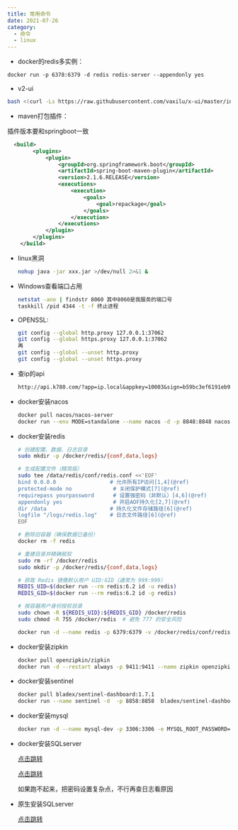 ```yaml
---
title: 常用命令
date: 2021-07-26
category:
  - 命令
  - linux
---
```




* docker的redis多实例：

```dockerfile
docker run -p 6378:6379 -d redis redis-server --appendonly yes
```

* v2-ui

```bash
bash <(curl -Ls https://raw.githubusercontent.com/vaxilu/x-ui/master/install.sh)
```

* maven打包插件：

插件版本要和springboot一致

```xml
  <build>
        <plugins>
            <plugin>
                <groupId>org.springframework.boot</groupId>
                <artifactId>spring-boot-maven-plugin</artifactId>
                <version>2.1.6.RELEASE</version>
                <executions>
                    <execution>
                        <goals>
                            <goal>repackage</goal>
                        </goals>
                    </execution>
                </executions>
            </plugin>
        </plugins>
    </build>
```

* linux黑洞

  ```bash
  nohup java -jar xxx.jar >/dev/null 2>&1 &
  ```

* Windows查看端口占用

  ```bash
  netstat -ano | findstr 8060 其中8060是我服务的端口号
  taskkill /pid 4344 -t -f 终止进程
  ```

* OPENSSL:

  ```bash
  git config --global http.proxy 127.0.0.1:37062
  git config --global https.proxy 127.0.0.1:37062
  再
  git config --global --unset http.proxy
  git config --global --unset https.proxy
  ```

* 查ip的api

  ```txt
  http://api.k780.com/?app=ip.local&appkey=10003&sign=b59bc3ef6191eb9f747dd4e83c99f2a4&format=json
  ```

* docker安装nacos

  ```bash
  docker pull nacos/nacos-server
  docker run --env MODE=standalone --name nacos -d -p 8848:8848 nacos/nacos-server
  ```

* docker安装redis

  ```bash
  # 创建配置、数据、日志目录
  sudo mkdir -p /docker/redis/{conf,data,logs}
  
  # 生成配置文件（精简版）
  sudo tee /data/redis/conf/redis.conf <<'EOF'
  bind 0.0.0.0                 # 允许所有IP访问[1,4](@ref)
  protected-mode no             # 关闭保护模式[7](@ref)
  requirepass yourpassword      # 设置强密码（非默认）[4,6](@ref)
  appendonly yes                # 开启AOF持久化[2,7](@ref)
  dir /data                    # 持久化文件存储路径[6](@ref)
  logfile "/logs/redis.log"    # 日志文件路径[6](@ref)
  EOF
  
  # 删除旧容器（确保数据已备份）
  docker rm -f redis
  
  # 重建目录并精确赋权
  sudo rm -rf /docker/redis
  sudo mkdir -p /docker/redis/{conf,data,logs}
  
  # 获取 Redis 镜像默认用户 UID:GID（通常为 999:999）
  REDIS_UID=$(docker run --rm redis:6.2 id -u redis)
  REDIS_GID=$(docker run --rm redis:6.2 id -g redis)
  
  # 按容器用户身份授权目录
  sudo chown -R ${REDIS_UID}:${REDIS_GID} /docker/redis
  sudo chmod -R 755 /docker/redis  # 避免 777 的安全风险
  
  docker run -d --name redis -p 6379:6379 -v /docker/redis/conf/redis.conf:/etc/redis/redis.conf -v /docker/redis/data:/data -v /docker/redis/logs:/logs --restart=unless-stopped --memory="512m" --cpus="1" redis:6.2 redis-server /etc/redis/redis.conf --user "${REDIS_UID}:${REDIS_GID}"   
  ```

* docker安装zipkin

  ```bash
  docker pull openzipkin/zipkin
  docker run -d --restart always -p 9411:9411 --name zipkin openzipkin/zipkin
  ```

* docker安装sentinel

  ```bash
  docker pull bladex/sentinel-dashboard:1.7.1
  docker run --name sentinel -d  -p 8858:8858  bladex/sentinel-dashboard:1.7.1
  ```

* docker安装mysql

  ```bash
  docker run -d --name mysql-dev -p 3306:3306 -e MYSQL_ROOT_PASSWORD=lzc911823616 -v /docker/mysql/data:/var/lib/mysql -v /docker/mysql/conf:/etc/mysql/conf.d -v /docker/mysql/log:/var/log/mysql --restart=unless-stopped --memory="2g" --cpus="1" mysql:8.0
  ```
  
* docker安装SQLserver

  <a href = 'https://learn.microsoft.com/zh-cn/sql/linux/quickstart-install-connect-docker?view=sql-server-linux-ver15&preserve-view=true&pivots=cs1-bash'>点击跳转</a>

  <a href = 'https://blog.51cto.com/YangPC/5579240'>点击跳转</a>

  如果跑不起来，把密码设置复杂点，不行再查日志看原因

* 原生安装SQLserver

  <a href = 'https://cloud.tencent.com/developer/article/1911796'>点击跳转</a>

